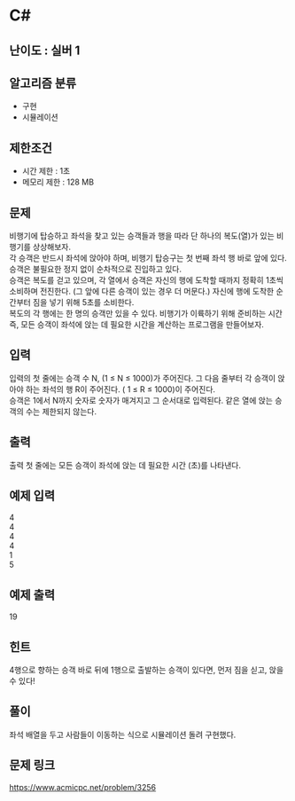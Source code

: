 # C#

## 난이도 : 실버 1

## 알고리즘 분류
  - 구현
  - 시뮬레이션

## 제한조건
  - 시간 제한 : 1초
  - 메모리 제한 : 128 MB

## 문제
비행기에 탑승하고 좌석을 찾고 있는 승객들과 행을 따라 단 하나의 복도(열)가 있는 비행기를 상상해보자.<br/>
각 승객은 반드시 좌석에 앉아야 하며, 비행기 탑승구는 첫 번째 좌석 행 바로 앞에 있다. 승객은 불필요한 정지 없이 순차적으로 진입하고 있다.<br/>
승객은 복도를 걷고 있으며, 각 열에서 승객은 자신의 행에 도착할 때까지 정확히 1초씩 소비하며 전진한다. (그 앞에 다른 승객이 있는 경우 더 머문다.) 자신에 행에 도착한 순간부터 짐을 넣기 위해 5초를 소비한다.<br/>
복도의 각 행에는 한 명의 승객만 있을 수 있다. 비행기가 이륙하기 위해 준비하는 시간 즉, 모든 승객이 좌석에 앉는 데 필요한 시간을 계산하는 프로그램을 만들어보자.<br/>

## 입력
입력의 첫 줄에는 승객 수 N, (1 ≤ N ≤ 1000)가 주어진다. 그 다음 줄부터 각 승객이 앉아야 하는 좌석의 행 R이 주어진다. ( 1 ≤ R ≤ 1000)이 주어진다.<br/>
승객은 1에서 N까지 숫자로 숫자가 매겨지고 그 순서대로 입력된다. 같은 열에 앉는 승객의 수는 제한되지 않는다.<br/>

## 출력
출력 첫 줄에는 모든 승객이 좌석에 앉는 데 필요한 시간 (초)를 나타낸다.<br/>

## 예제 입력
4<br/>
4<br/>
4<br/>
4<br/>
1<br/>
5<br/>

## 예제 출력
19<br/>

## 힌트
4행으로 향하는 승객 바로 뒤에 1행으로 출발하는 승객이 있다면, 먼저 짐을 싣고, 앉을 수 있다!

## 풀이
좌석 배열을 두고 사람들이 이동하는 식으로 시뮬레이션 돌려 구현했다.<br/>


## 문제 링크
https://www.acmicpc.net/problem/3256